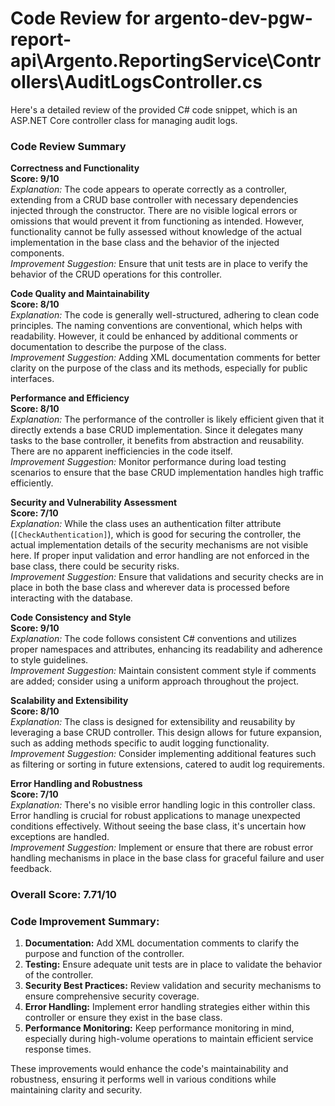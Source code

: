 # Code Review for argento-dev-pgw-report-api\Argento.ReportingService\Controllers\AuditLogsController.cs

Here's a detailed review of the provided C# code snippet, which is an ASP.NET Core controller class for managing audit logs.

### Code Review Summary

**Correctness and Functionality**  
**Score: 9/10**  
*Explanation:* The code appears to operate correctly as a controller, extending from a CRUD base controller with necessary dependencies injected through the constructor. There are no visible logical errors or omissions that would prevent it from functioning as intended. However, functionality cannot be fully assessed without knowledge of the actual implementation in the base class and the behavior of the injected components.  
*Improvement Suggestion:* Ensure that unit tests are in place to verify the behavior of the CRUD operations for this controller.

**Code Quality and Maintainability**  
**Score: 8/10**  
*Explanation:* The code is generally well-structured, adhering to clean code principles. The naming conventions are conventional, which helps with readability. However, it could be enhanced by additional comments or documentation to describe the purpose of the class.  
*Improvement Suggestion:* Adding XML documentation comments for better clarity on the purpose of the class and its methods, especially for public interfaces.

**Performance and Efficiency**  
**Score: 8/10**  
*Explanation:* The performance of the controller is likely efficient given that it directly extends a base CRUD implementation. Since it delegates many tasks to the base controller, it benefits from abstraction and reusability. There are no apparent inefficiencies in the code itself.  
*Improvement Suggestion:* Monitor performance during load testing scenarios to ensure that the base CRUD implementation handles high traffic efficiently.

**Security and Vulnerability Assessment**  
**Score: 7/10**  
*Explanation:* While the class uses an authentication filter attribute (`[CheckAuthentication]`), which is good for securing the controller, the actual implementation details of the security mechanisms are not visible here. If proper input validation and error handling are not enforced in the base class, there could be security risks.  
*Improvement Suggestion:* Ensure that validations and security checks are in place in both the base class and wherever data is processed before interacting with the database.

**Code Consistency and Style**  
**Score: 9/10**  
*Explanation:* The code follows consistent C# conventions and utilizes proper namespaces and attributes, enhancing its readability and adherence to style guidelines.  
*Improvement Suggestion:* Maintain consistent comment style if comments are added; consider using a uniform approach throughout the project.

**Scalability and Extensibility**  
**Score: 8/10**  
*Explanation:* The class is designed for extensibility and reusability by leveraging a base CRUD controller. This design allows for future expansion, such as adding methods specific to audit logging functionality.  
*Improvement Suggestion:* Consider implementing additional features such as filtering or sorting in future extensions, catered to audit log requirements.

**Error Handling and Robustness**  
**Score: 7/10**  
*Explanation:* There's no visible error handling logic in this controller class. Error handling is crucial for robust applications to manage unexpected conditions effectively. Without seeing the base class, it's uncertain how exceptions are handled.  
*Improvement Suggestion:* Implement or ensure that there are robust error handling mechanisms in place in the base class for graceful failure and user feedback.

### Overall Score: 7.71/10

### Code Improvement Summary:
1. **Documentation:** Add XML documentation comments to clarify the purpose and function of the controller.
2. **Testing:** Ensure adequate unit tests are in place to validate the behavior of the controller.
3. **Security Best Practices:** Review validation and security mechanisms to ensure comprehensive security coverage.
4. **Error Handling:** Implement error handling strategies either within this controller or ensure they exist in the base class.
5. **Performance Monitoring:** Keep performance monitoring in mind, especially during high-volume operations to maintain efficient service response times.

These improvements would enhance the code's maintainability and robustness, ensuring it performs well in various conditions while maintaining clarity and security.